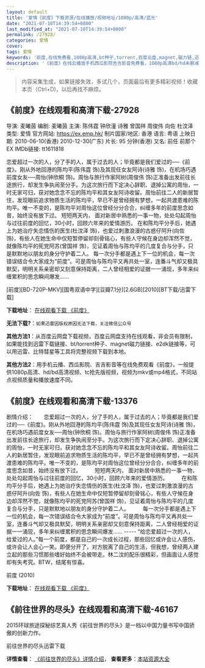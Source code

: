 ```yaml
---
layout: default
title: '爱情《前度》下载资源/在线播放/视频地址/1080p/高清/蓝光'
date: "2021-07-10T14:39:54+0800"
last_modified_at: "2021-07-10T14:39:54+0800"
permalink: /27928/
categories: 爱情
cover:
tags: 爱情
keywords: '前度,在线免费看,1080p高清,bt种子,torrent,百度云盘,magnet,磁力链,迅雷下载资源'
description: '《前度》在线云播放手机西瓜影院吉吉影音免费看，1080p高清bd/hd未删减完整版和tc抢先枪版，mkv/mp4格式，附带bt/torrent种子、magnet/磁力链、百度云盘、网盘资源迅雷下载链接'
---
```


>内容采集生成，如果链接失效，多试几个，页面最后有更多精彩视频！收藏本页（Ctrl+D)，以后再找不麻烦。


## 《前度》在线观看和高清下载-27928

导演: 麦曦茵 编剧: 麦曦茵 主演: 陈伟霆 钟欣潼 诗雅 曾国祥 周俊伟 向佐 杜汶泽 类型: 爱情 官方网站: https://ex.emp.hk/ 制片国家/地区: 香港 语言: 粤语 上映日期: 2010-06-10(香港) 2010-12-30(广东) 片长: 95 分钟(香港) 又名: 前任 前那个 EX IMDb链接: tt1611818

恋爱超过一次的人，分了手的人，属于过去的人；毕竟都是我们爱过的──《前度》。刚从外地回港的陈均平(陈伟霆 饰)及其现任女友阿诗(诗雅 饰)，在机场巧遇前度女友──周怡(钟欣桐 饰)。周怡与旅行作家阿树(周俊伟 饰)正准备出发前往长途旅行，却发生争执闹至分手。为这次旅行而下定决心辞职、退掉公寓的周怡，一时无家可归，获对她念念不忘的陈均平和其女友阿诗收留。周怡前往二人的新居暂住，发现眼前追求物质生活的陈均平，早已不是曾经拥有梦想，一起共渡患难的陈均平。唯一不变的，是陈均平对周怡这位曾经分分合合，纠缠多年的前度思念如昔，始终没有放下过。 短短两天内， 面对新居中熟悉的一事一物，处处勾起周怡与过往前度的回忆，30小时，回顾六年来的爱情游历。 在和陈均平分手后，她遇上为她治疗失恋情伤的医生(杜汶泽 饰)，也爱过刺激浪漫的古惑仔阿升(向佐 饰)，有些人在她生命中仅短暂停留却刻骨铭心，有些人守候在身边却浑然不觉，就像陈均平的死党阿苏(曾国祥 饰)，见证着周怡与陈均平的几度复合与分手，只是默默地以朋友的身分守护着二人。 每一次分手都是遇上下一位的机会，每一次错误结合令大家成为“前度”。可是周怡与陈均平又再共处一室，连番斗气却又极具默契，明明关系亲密却又刻意保持距离，二人曾经相爱的证据一一涌现，多年来纠缠累积的思念瞬间爆发……


[前度][BD-720P-MKV][国粤双语中字][豆瓣7.1分][2.6GB][2010][BT下载/迅雷下载]

**下载地址**： [在线观看下载 《前度》](https://www.btdx8.com/torrent/ex_2010.html) 


**无法下载?**：`如果迅雷因版权原因无法下载，关注微信公众号 `

**其他方法1**：从百度云网盘下载视频，百度云网盘支持在线观看，非会员有限制，如果能找到迅雷下载链接、bt/torrent种子、magnet磁力链接、e2dk链接等，可以用迅雷、比特彗星等工具将完整视频下载到本地。

**其他方法2**：用手机云播、西瓜影院、吉吉影音等在线免费观看《前度》，一般提供1080p高清、hd/bd高清视频、tc抢先版视频，视频为mkv或mp4格式，不同站点视频质量和播放速度不同。


## 《前度》在线观看和高清下载-13376

剧情介绍：　　恋爱超过一次的人，分了手的人，属于过去的人；毕竟都是我们爱过的──《前度》。刚从外地回港的陈均平(陈伟霆 饰)及其现任女友阿诗(诗雅 饰)，在机场巧遇前度女友──周怡(钟欣桐 饰)。周怡与旅行作家阿树(周俊伟 饰)正准备出发前往长途旅行，却发生争执闹至分手。为这次旅行而下定决心辞职、退掉公寓的周怡，一时无家可归，获对她念念不忘的陈均平和其女友阿诗收留。周怡前往二人的新居暂住，发现眼前追求物质生活的陈均平，早已不是曾经拥有梦想，一起共渡患难的陈均平。唯一不变的，是陈均平对周怡这位曾经分分合合，纠缠多年的前度思念如昔，始终没有放下过。   　　短短两天内， 面对新居中熟悉的一事一物，处处勾起周怡与过往前度的回忆，30小时，回顾六年来的爱情游历。  　　在和陈均平分手后，她遇上为她治疗失恋情伤的医生(杜汶泽 饰)，也爱过刺激浪漫的古惑仔阿升(向佐 饰)，有些人在她生命中仅短暂停留却刻骨铭心，有些人守候在身边却浑然不觉，就像陈均平的死党阿苏(曾国祥 饰)，见证着周怡与陈均平的几度复合与分手，只是默默地以朋友的身分守护着二人。  　　每一次分手都是遇上下一位的机会，每一次错误结合令大家成为“前度”。可是周怡与陈均平又再共处一室，连番斗气却又极具默契，明明关系亲密却又刻意保持距离，二人曾经相爱的证据一一涌现，多年来纠缠累积的思念瞬间爆发…… ----- “给恋爱超过一次的人，给爱过的人。”每一个前度，都是自己的一次成长过程，那些回忆或许会让人感伤，或许会让人会心一笑。即便分开了，对方脱离了自己的生活，但我想，曾经两人建立起的那些习惯那些嗜好始终不会被带走。林二汶的配乐很精彩，但画面让人感觉却有失考究。BTW，结尾有惊喜。


前度 (2010)

**下载地址**： [在线观看下载 《前度》](https://www.btbtdy.me/btdy/dy5824.html) 


## 《前往世界的尽头》在线观看和高清下载-46167

2015环球旅途探秘综艺真人秀《前往世界的尽头》是一档以中国力量书写中国骄傲的创新力作。


前往世界的尽头迅雷下载

**详情查看**： [《前往世界的尽头》详情介绍](/movie/46167/)， **查看更多**：[本站资源大全](/movie/t/all/)

